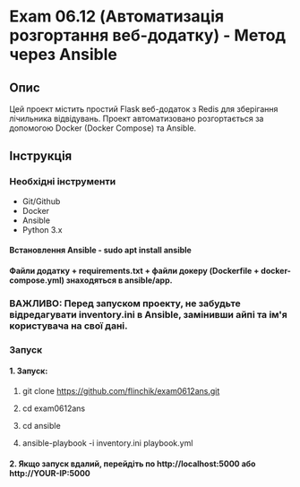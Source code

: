 # Exam 06.12 (Автоматизація розгортання веб-додатку) - Метод через Ansible

## Опис
Цей проект містить простий Flask веб-додаток з Redis для зберігання лічильника відвідувань. Проект автоматизовано розгортається за допомогою Docker (Docker Compose) та Ansible.

## Інструкція

### Необхідні інструменти
- Git/Github
- Docker
- Ansible
- Python 3.x

#### Встановлення Ansible - sudo apt install ansible

#### Файли додатку + requirements.txt + файли докеру (Dockerfile + docker-compose.yml) знаходяться в ansible/app.

### ВАЖЛИВО: Перед запуском проекту, не забудьте відредагувати inventory.ini в Ansible, замінивши айпі та ім'я користувача на свої дані.

### Запуск
#### 1. Запуск:
1) git clone https://github.com/flinchik/exam0612ans.git

2) cd exam0612ans

3) cd ansible

4) ansible-playbook -i inventory.ini playbook.yml

#### 2. Якщо запуск вдалий, перейдіть по http://localhost:5000 або http://YOUR-IP:5000


